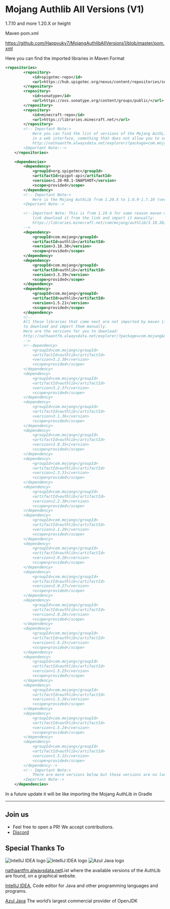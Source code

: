 Mojang Authlib All Versions (V1)
=========

1.7.10 and more 1.20.X or height

Maven pom.xml

https://github.com/Happyuky7/MojangAuthlibAllVersions1/blob/master/pom.xml

Here you can find the imported libraries in Maven Format

```xml
<repositories>
        <repository>
            <id>spigotmc-repo</id>
            <url>https://hub.spigotmc.org/nexus/content/repositories/snapshots/</url>
        </repository>
        <repository>
            <id>sonatype</id>
            <url>https://oss.sonatype.org/content/groups/public/</url>
        </repository>
        <repository>
            <id>minecraft-repo</id>
            <url>https://libraries.minecraft.net/</url>
        </repository>
        <!-- Important Note:>
            Here you can find the list of versions of the Mojang AuthLib,
            in a web interface, something that does not allow you to see the mojang libraries page.
            http://nathaantfm.alwaysdata.net/explorer/?package=com.mojang&name=authlib
        <Important Note:-->
    </repositories>

    <dependencies>
        <dependency>
            <groupId>org.spigotmc</groupId>
            <artifactId>spigot-api</artifactId>
            <version>1.20-R0.1-SNAPSHOT</version>
            <scope>provided</scope>
        </dependency>
        <!-- Important Note:>
            Here is the Mojang AuthLib from 1.20.X to 1.8.9-1.7.10 (version 1.5.21, there is also version 1.7.10)
        <Important Note-->

        <!--Important Note: This is from 1.19.4 for some reason maven doesn't import it from the
            link download it from the link and import it manually:
            https://libraries.minecraft.net/com/mojang/authlib/3.18.38/authlib-3.18.38.jar
        -->
        <dependency>
            <groupId>com.mojang</groupId>
            <artifactId>authlib</artifactId>
            <version>3.18.38</version>
            <scope>provided</scope>
        </dependency>
        <dependency>
            <groupId>com.mojang</groupId>
            <artifactId>authlib</artifactId>
            <version>3.3.39</version>
            <scope>provided</scope>
        </dependency>
        <dependency>
            <groupId>com.mojang</groupId>
            <artifactId>authlib</artifactId>
            <version>1.5.21</version>
            <scope>provided</scope>
        </dependency>
        <!--
        All these libraries that come next are not imported by maven if you want to use them you have
        to download and import them manually.
        Here are the versions for you to download:
        http://nathaantfm.alwaysdata.net/explorer/?package=com.mojang&name=authlib
        -->
        <!--dependency>
            <groupId>com.mojang</groupId>
            <artifactId>authlib</artifactId>
            <version>3.2.38</version>
            <scope>provided</scope>
        </dependency>
        <dependency>
            <groupId>com.mojang</groupId>
            <artifactId>authlib</artifactId>
            <version>3.2.37</version>
            <scope>provided</scope>
        </dependency>
        <dependency>
            <groupId>com.mojang</groupId>
            <artifactId>authlib</artifactId>
            <version>3.1.36</version>
            <scope>provided</scope>
        </dependency>
        <dependency>
            <groupId>com.mojang</groupId>
            <artifactId>authlib</artifactId>
            <version>3.0.35</version>
            <scope>provided</scope>
        </dependency>
        <dependency>
            <groupId>com.mojang</groupId>
            <artifactId>authlib</artifactId>
            <version>2.3.31</version>
            <scope>provided</scope>
        </dependency>
        <dependency>
            <groupId>com.mojang</groupId>
            <artifactId>authlib</artifactId>
            <version>2.2.30</version>
            <scope>provided</scope>
        </dependency>
        <dependency>
            <groupId>com.mojang</groupId>
            <artifactId>authlib</artifactId>
            <version>2.1.29</version>
            <scope>provided</scope>
        </dependency>
        <dependency>
            <groupId>com.mojang</groupId>
            <artifactId>authlib</artifactId>
            <version>2.0.28</version>
            <scope>provided</scope>
        </dependency>
        <dependency>
            <groupId>com.mojang</groupId>
            <artifactId>authlib</artifactId>
            <version>2.0.27</version>
            <scope>provided</scope>
        </dependency>
        <dependency>
            <groupId>com.mojang</groupId>
            <artifactId>authlib</artifactId>
            <version>2.0.26</version>
            <scope>provided</scope>
        </dependency>
        <dependency>
            <groupId>com.mojang</groupId>
            <artifactId>authlib</artifactId>
            <version>1.6.25</version>
            <scope>provided</scope>
        </dependency>
        <dependency>
            <groupId>com.mojang</groupId>
            <artifactId>authlib</artifactId>
            <version>1.5.25</version>
            <scope>provided</scope>
        </dependency>
        <dependency>
            <groupId>com.mojang</groupId>
            <artifactId>authlib</artifactId>
            <version>1.5.26</version>
            <scope>provided</scope>
        </dependency>
        <dependency>
            <groupId>com.mojang</groupId>
            <artifactId>authlib</artifactId>
            <version>1.5.24</version>
            <scope>provided</scope>
        </dependency>
        <dependency>
            <groupId>com.mojang</groupId>
            <artifactId>authlib</artifactId>
            <version>1.5.22</version>
            <scope>provided</scope>
        </dependency-->
        <!-- Important Note:>
            There are more versions below but those versions are no longer used.
        <Important Note-->
    </dependencies>
```

In a future update it will be like importing the Mojang AuthLib in Gradle


---

## Join us

* Feel free to open a PR! We accept contributions.
* [Discord](https://discord.gg/3EebYUyeUX)

## Special Thanks To

![IntelliJ IDEA logo](https://resources.jetbrains.com/storage/products/company/brand/logos/IntelliJ_IDEA_icon.png?size=100px)
![IntelliJ IDEA logo](https://resources.jetbrains.com/storage/products/company/brand/logos/IntelliJ_IDEA.png)
![Azul Java logo](https://www.azul.com/wp-content/themes/azul/dist/img/logo.svg)

[nathaantfm.alwaysdata.net](http://nathaantfm.alwaysdata.net/explorer/?package=com.mojang&name=authlib)List where the available versions of the AuthLib are found, on a graphical website.

[IntelliJ IDEA](https://www.jetbrains.com/idea/), Code editor for Java and other programming languages and programs.

[Azul Java](https://www.azul.com/) The world’s largest commercial provider of OpenJDK
